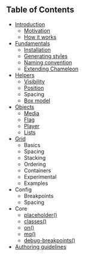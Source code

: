 ## Table of Contents

* [Introduction](/readme.md)
   * [Motivation](/docs/introduction/motivation.md)
   * [How it works](/docs/introduction/how_it_works.md)
* [Fundamentals](/docs/fundamentals/fundamentals.md)
   * [Installation](/docs/fundamentals/installation.md)
   * [Generating styles](/docs/fundamentals/generating_styles.md)
   * [Naming convention](/docs/fundamentals/naming_convention.md)
   * [Extending Chameleon](/docs/fundamentals/extending_chameleon.md)
* [Helpers](/docs/helpers/helpers.md)
   * [Visibility](/docs/helpers/visibility.md)
   * [Position](/docs/helpers/position.md)
   * Spacing
   * [Box model](/docs/helpers/box_model.md)
* [Objects](/docs/objects/objects.md)
   * [Media](/docs/objects/media.md)
   * [Flag](/docs/objects/flag.md)
   * [Player](/docs/objects/player.md)
   * [Lists](/docs/objects/lists.md)
* [Grid](/docs/grid/grid.md)
   * Basics
   * Spacing
   * Stacking
   * Ordering
   * Containers
   * Experimental
   * Examples
* Config
   * Breakpoints
   * Spacing
* Core
   * [placeholder()](/docs/core/placeholder.md)
   * [classes()](/docs/core/classes.md)
   * [on()](/docs/core/on.md)
   * [mq()](/docs/core/mq.md)
   * [debug-breakpoints()](/docs/core/debug_breakpoints.md)
* [Authoring guidelines](/docs/authoring_guidelines.md)

